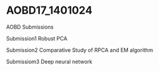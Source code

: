 # AOBD17_1401024
AOBD Submissions
 
Submission1
Robust PCA

Submission2
Comparative Study of RPCA and EM algorithm

Submissiom3
Deep neural network
